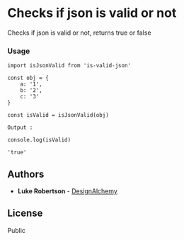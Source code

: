 # Checks if json is valid or not

Checks if json is valid or not, returns true or false

### Usage

```
import isJsonValid from 'is-valid-json'
```

```
const obj = {
	a: '1',
	b: '2',
	c: '3'
}

const isValid = isJsonValid(obj)
```

```
Output : 

console.log(isValid)

'true'

```



## Authors

*   **Luke Robertson** - [DesignAlchemy](https://github.com/designalchemy/)

## License

Public
